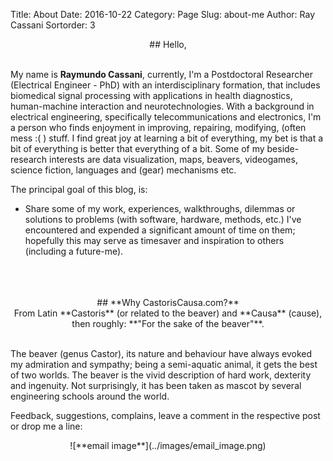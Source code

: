 Title: About
Date: 2016-10-22
Category: Page
Slug: about-me
Author: Ray Cassani
Sortorder: 3

<center>
## Hello,
</center>

</br>

My name is **Raymundo Cassani**, currently, I'm a Postdoctoral Researcher (Electrical Engineer - PhD) with an interdisciplinary formation, that includes biomedical signal processing with applications in health diagnostics, human-machine interaction  and neurotechnologies. With a background in electrical engineering, specifically telecommunications and electronics, I'm a person who finds enjoyment in improving, repairing, modifying, (often mess :( ) stuff. I find great joy at learning a bit of everything, my bet is that a bit of everything is better that everything of a bit. Some of my beside-research interests are data visualization, maps, beavers, videogames, science fiction, languages and (gear) mechanisms etc.

The principal goal of this blog, is:

* Share some of my work, experiences, walkthroughs, dilemmas or solutions to problems (with software, hardware, methods, etc.) I've encountered and expended a significant amount of time on them; hopefully this may serve as timesaver and inspiration to others (including a future-me).

</br>
</br>
</br>

<center>
## **Why CastorisCausa.com?**
</br>
From Latin **Castoris** (or related to the beaver) and **Causa** (cause), then roughly:  
 **"For the sake of the beaver"**.  
 <!-- ![BeaverMaps](url_image.png "email_image") -->
</center>  

</br>

The beaver (genus Castor), its nature and behaviour have always evoked my admiration and sympathy; being a semi-aquatic animal, it gets the best of two worlds. The beaver is the vivid description of hard work, dexterity and ingenuity. Not surprisingly, it has been taken as mascot by several engineering schools around the world.

<!--
How they are capable of modifying the landscape. Represent an mix of things, which is my goal and objective, as a electrical engineer and apply my knowledge to other fields.
-->

Feedback, suggestions, complains, leave a comment in the respective post or drop me a line:
<center>
![**email image**](../images/email_image.png)  
</center>

